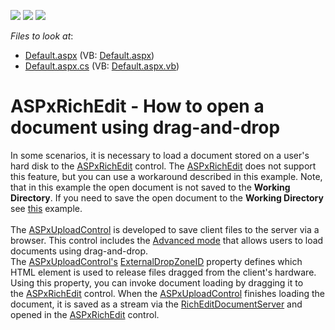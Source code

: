 <!-- default badges list -->
![](https://img.shields.io/endpoint?url=https://codecentral.devexpress.com/api/v1/VersionRange/128545443/16.1.6%2B)
[![](https://img.shields.io/badge/Open_in_DevExpress_Support_Center-FF7200?style=flat-square&logo=DevExpress&logoColor=white)](https://supportcenter.devexpress.com/ticket/details/T438419)
[![](https://img.shields.io/badge/📖_How_to_use_DevExpress_Examples-e9f6fc?style=flat-square)](https://docs.devexpress.com/GeneralInformation/403183)
<!-- default badges end -->
<!-- default file list -->
*Files to look at*:

* [Default.aspx](./CS/Default.aspx) (VB: [Default.aspx](./VB/Default.aspx))
* [Default.aspx.cs](./CS/Default.aspx.cs) (VB: [Default.aspx.vb](./VB/Default.aspx.vb))
<!-- default file list end -->
# ASPxRichEdit - How to open a document using drag-and-drop


In some scenarios, it is necessary to load a document stored on a user's hard disk to the <a href="https://documentation.devexpress.com/AspNet/DevExpress.Web.ASPxRichEdit.ASPxRichEdit.class">ASPxRichEdit</a> control. The <a href="https://documentation.devexpress.com/AspNet/DevExpress.Web.ASPxRichEdit.ASPxRichEdit.class">ASPxRichEdit</a> does not support this feature, but you can use a workaround described in this example. Note, that in this example the open document is not saved to the <strong>Working Directory</strong>. If you need to save the open document to the <strong>Working Directory</strong> see <a href="https://www.devexpress.com/Support/Center/Example/Details/T437842/aspxrichedit-how-to-upload-a-document-in-the-working-directory-using-drag-and-drop">this</a> example.<br><br>The <a href="https://documentation.devexpress.com/AspNet/DevExpress.Web.ASPxUploadControl.class">ASPxUploadControl</a> is developed to save client files to the server via a browser. This control includes the <a href="https://documentation.devexpress.com/AspNet/9886/ASP-NET-WebForms-Controls/File-Management/File-Upload/Concepts/Upload-Modes">Advanced mode</a> that allows users to load documents using drag-and-drop. The <a href="https://documentation.devexpress.com/AspNet/DevExpress.Web.ASPxUploadControl.class">ASPxUploadControl's</a> <a href="https://documentation.devexpress.com/AspNet/DevExpress.Web.UploadAdvancedModeSettings.ExternalDropZoneID.property">ExternalDropZoneID</a> property defines which HTML element is used to release files dragged from the client's hardware. Using this property, you can invoke document loading by dragging it to the <a href="https://documentation.devexpress.com/AspNet/DevExpress.Web.ASPxRichEdit.ASPxRichEdit.class">ASPxRichEdit</a> control. When the <a href="https://documentation.devexpress.com/AspNet/DevExpress.Web.ASPxUploadControl.class">ASPxUploadControl</a> finishes loading the document, it is saved as a stream via the <a href="https://documentation.devexpress.com/DocumentServer/17488/Rich-Edit-Document-Server">RichEditDocumentServer</a> and opened in the <a href="https://documentation.devexpress.com/AspNet/DevExpress.Web.ASPxRichEdit.ASPxRichEdit.class">ASPxRichEdit</a> control.

<br/>


